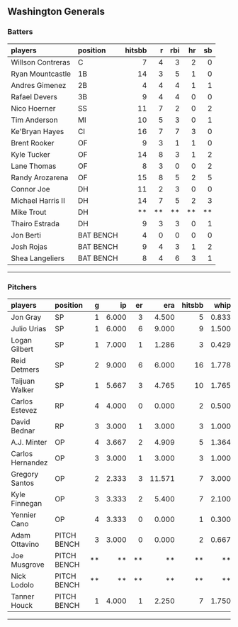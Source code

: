 ## Washington Generals

### Batters

 
|players           |position  | hitsbb|  r| rbi| hr| sb| 
|:-----------------|:---------|------:|--:|---:|--:|--:| 
|Willson Contreras |C         |      7|  4|   3|  2|  0| 
|Ryan Mountcastle  |1B        |     14|  3|   5|  1|  0| 
|Andres Gimenez    |2B        |      4|  4|   4|  1|  1| 
|Rafael Devers     |3B        |      9|  4|   4|  0|  0| 
|Nico Hoerner      |SS        |     11|  7|   2|  0|  2| 
|Tim Anderson      |MI        |     10|  5|   3|  0|  1| 
|Ke'Bryan Hayes    |CI        |     16|  7|   7|  3|  0| 
|Brent Rooker      |OF        |      9|  3|   1|  1|  0| 
|Kyle Tucker       |OF        |     14|  8|   3|  1|  2| 
|Lane Thomas       |OF        |      8|  3|   0|  0|  2| 
|Randy Arozarena   |OF        |     15|  8|   5|  2|  5| 
|Connor Joe        |DH        |     11|  2|   3|  0|  0| 
|Michael Harris II |DH        |     14|  7|   5|  2|  3| 
|Mike Trout        |DH        |     **| **|  **| **| **| 
|Thairo Estrada    |DH        |      9|  3|   3|  0|  1| 
|Jon Berti         |BAT BENCH |      4|  0|   0|  0|  0| 
|Josh Rojas        |BAT BENCH |      9|  4|   3|  1|  2| 
|Shea Langeliers   |BAT BENCH |      8|  4|   6|  3|  1| 


* * *

### Pitchers

 
|players          |position    |  g|    ip| er|    era| hitsbb|  whip| so|  w| sv| 
|:----------------|:-----------|--:|-----:|--:|------:|------:|-----:|--:|--:|--:| 
|Jon Gray         |SP          |  1| 6.000|  3|  4.500|      5| 0.833|  9|  0|  0| 
|Julio Urias      |SP          |  1| 6.000|  6|  9.000|      9| 1.500|  9|  0|  0| 
|Logan Gilbert    |SP          |  1| 7.000|  1|  1.286|      3| 0.429|  7|  1|  0| 
|Reid Detmers     |SP          |  2| 9.000|  6|  6.000|     16| 1.778|  6|  0|  0| 
|Taijuan Walker   |SP          |  1| 5.667|  3|  4.765|     10| 1.765|  6|  1|  0| 
|Carlos Estevez   |RP          |  4| 4.000|  0|  0.000|      2| 0.500|  5|  0|  3| 
|David Bednar     |RP          |  3| 3.000|  1|  3.000|      3| 1.000|  2|  0|  2| 
|A.J. Minter      |OP          |  4| 3.667|  2|  4.909|      5| 1.364|  4|  0|  0| 
|Carlos Hernandez |OP          |  3| 3.000|  1|  3.000|      3| 1.000|  1|  0|  1| 
|Gregory Santos   |OP          |  2| 2.333|  3| 11.571|      7| 3.000|  3|  0|  0| 
|Kyle Finnegan    |OP          |  3| 3.333|  2|  5.400|      7| 2.100|  3|  0|  3| 
|Yennier Cano     |OP          |  4| 3.333|  0|  0.000|      1| 0.300|  1|  0|  1| 
|Adam Ottavino    |PITCH BENCH |  3| 3.000|  0|  0.000|      2| 0.667|  1|  1|  0| 
|Joe Musgrove     |PITCH BENCH | **|    **| **|     **|     **|    **| **| **| **| 
|Nick Lodolo      |PITCH BENCH | **|    **| **|     **|     **|    **| **| **| **| 
|Tanner Houck     |PITCH BENCH |  1| 4.000|  1|  2.250|      7| 1.750|  4|  0|  0| 


* * *



